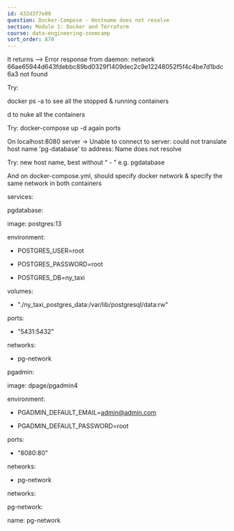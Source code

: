 ```yaml
---
id: 432d3f7e09
question: Docker-Compose - Hostname does not resolve
section: Module 1: Docker and Terraform
course: data-engineering-zoomcamp
sort_order: 870
---
```


It returns --> Error response from daemon: network 66ae65944d643fdebbc89bd0329f1409dec2c9e12248052f5f4c4be7d1bdc6a3 not found

Try:

docker ps -a to see all the stopped & running containers

d to nuke all the containers

Try: docker-compose up -d again ports

On localhost:8080 server → Unable to connect to server: could not translate host name 'pg-database' to address: Name does not resolve

Try: new host name, best without “ - ” e.g. pgdatabase

And on docker-compose.yml, should specify docker network & specify the same network in both  containers

services:

pgdatabase:

image: postgres:13

environment:

- POSTGRES_USER=root

- POSTGRES_PASSWORD=root

- POSTGRES_DB=ny_taxi

volumes:

- "./ny_taxi_postgres_data:/var/lib/postgresql/data:rw"

ports:

- "5431:5432"

networks:

- pg-network

pgadmin:

image: dpage/pgadmin4

environment:

- PGADMIN_DEFAULT_EMAIL=admin@admin.com

- PGADMIN_DEFAULT_PASSWORD=root

ports:

- "8080:80"

networks:

- pg-network

networks:

pg-network:

name: pg-network

